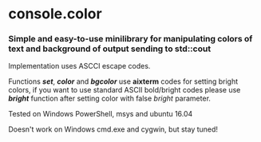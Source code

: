 # console.color

### Simple and easy-to-use minilibrary for manipulating colors of text and background of output sending to std::cout

Implementation uses ASCCI escape codes.

Functions **_set_**, **_color_** and **_bgcolor_** use **aixterm** codes for setting bright colors, if you want to use standard ASCII bold/bright codes please use **_bright_** function after setting color with false _bright_ parameter.


Tested on Windows PowerShell, msys and ubuntu 16.04


Doesn't work on Windows cmd.exe and cygwin, but stay tuned!
